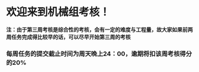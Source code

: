 # 欢迎来到机械组考核！
**注：由于第三周考核是综合性的考核，会有一定的难度与工程量，故大家如果前两周任务完成得比较早的话，可以尽早开始第三周的考核**
### 每周任务的提交截止时间为周天晚上24：00，逾期将扣该周考核得分的20%







